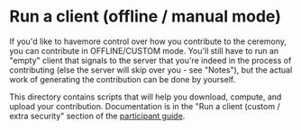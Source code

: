 # Run a client (offline / manual mode)

If you'd like to havemore control over how you contribute to the ceremony, you can contribute in OFFLINE/CUSTOM mode. You'll still have to run an "empty" client that signals to the server that you're indeed in the process of contributing (else the server will skip over you - see "Notes"), but the actual work of generating the contribution can be done by yourself.

This directory contains scripts that will help you download, compute, and upload your contribution. Documentation is in the "Run a client (custom / extra security" section of the [participant guide](https://hackmd.io/AFqIQYGCQDmNCXNVmA54-Q?both).
